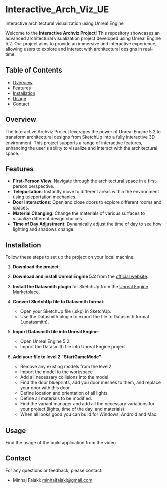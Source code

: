 # Interactive_Arch_Viz_UE
Interactive architectural visualization using Unreal Engine

Welcome to the **Interactive Archviz Project**! This repository showcases an advanced architectural visualization project developed using Unreal Engine 5.2. Our project aims to provide an immersive and interactive experience, allowing users to explore and interact with architectural designs in real-time.

## Table of Contents

- [Overview](#overview)
- [Features](#features)
- [Installation](#installation)
- [Usage](#usage)
- [Contact](#contact)

## Overview

The Interactive Archviz Project leverages the power of Unreal Engine 5.2 to transform architectural designs from SketchUp into a fully interactive 3D environment. This project supports a range of interactive features, enhancing the user's ability to visualize and interact with the architectural space.

## Features

- **First-Person View**: Navigate through the architectural space in a first-person perspective.
- **Teleportation**: Instantly move to different areas within the environment using teleportation mechanics.
- **Door Interactions**: Open and close doors to explore different rooms and spaces.
- **Material Changing**: Change the materials of various surfaces to visualize different design choices.
- **Time of Day Adjustment**: Dynamically adjust the time of day to see how lighting and shadows change.

## Installation

Follow these steps to set up the project on your local machine:

1. **Download the project**:
  
3. **Download and install Unreal Engine 5.2** from the [official website](https://www.unrealengine.com/en-US/download).

4. **Install the Datasmith plugin** for SketchUp from the [Unreal Engine Marketplace](https://www.unrealengine.com/marketplace/en-US/product/datasmith-exporter).

5. **Convert SketchUp file to Datasmith format**:
   - Open your SketchUp file (.skp) in SketchUp.
   - Use the Datasmith plugin to export the file to Datasmith format (.udatasmith).

6. **Import Datasmith file into Unreal Engine**:
   - Open Unreal Engine 5.2.
   - Import the Datasmith file into Unreal Engine project.
7. **Add your file to level 2 "StartGameMode"**
   - Remove any existing models from the level2
   - Import the model to the workspace
   - Add all necessary collisions into the model
   - Find the door blueprints, add you door meshes to them, and replace your door with this door.
   - Define location and orientation of all lights.
   - Define all materials to be modified.
   - Find the variant manager and add all the necessary variations for your project (lights, time of the day, and materials)
   - When all looks good you can build for Windows, Android and Mac.

## Usage
Find the usage of the build application from the video

## Contact
For any questions or feedback, please contact:
- Minhaj Falaki: minhajfalaki@gmail.com




